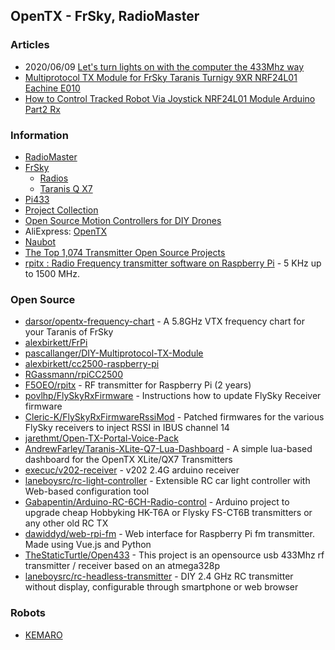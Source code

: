 ## OpenTX - FrSky, RadioMaster


### Articles
- 2020/06/09 [Let's turn lights on with the computer the 433Mhz way](https://blog.thestaticturtle.fr/open433-lets-turn-light-on-with-the-computer/)
- [Multiprotocol TX Module for FrSky Taranis Turnigy 9XR NRF24L01 Eachine E010](https://www.instructables.com/Multiprotocol-TX-Module-for-FrSky-Taranis-Turnigy-/)
- [How to Control Tracked Robot Via Joystick NRF24L01 Module Arduino Part2 Rx](https://www.instructables.com/How-to-Control-Tracked-Robot-Via-Joystick-NRF24L01-1/)



### Information
- [RadioMaster](https://www.radiomasterrc.com/)
- [FrSky](https://www.frsky-rc.com)
	- [Radios](http://www.open-tx.org/radios.html)
	- [Taranis Q X7](https://www.frsky-rc.com/product/taranis-q-x7-2/)
- [Pi433](https://www.pi433.de/en.html)
- [Project Collection](https://fjp.at/projects-archive/)
- [Open Source Motion Controllers for DIY Drones](https://hackaday.com/tag/opentx/)
- AliExpress: [OpenTX](https://ko.aliexpress.com/w/wholesale-OpenTX.html)
- [Naubot](https://naubot.com/)
- [The Top 1,074 Transmitter Open Source Projects](https://awesomeopensource.com/projects/transmitter)
- [rpitx : Radio Frequency transmitter software on Raspberry Pi](https://groups.io/g/rpitx) - 5 KHz up to 1500 MHz.


### Open Source
- [darsor/opentx-frequency-chart](https://github.com/darsor/opentx-frequency-chart) - A 5.8GHz VTX frequency chart for your Taranis of FrSky
- [alexbirkett/FrPi](https://github.com/alexbirkett/FrPi)
- [pascallanger/DIY-Multiprotocol-TX-Module](https://github.com/pascallanger/DIY-Multiprotocol-TX-Module)
- [alexbirkett/cc2500-raspberry-pi](https://github.com/alexbirkett/cc2500-raspberry-pi)
- [RGassmann/rpiCC2500](https://github.com/RGassmann/rpiCC2500) 
- [F5OEO/rpitx](https://github.com/F5OEO/rpitx) - RF transmitter for Raspberry Pi (2 years)
- [povlhp/FlySkyRxFirmware](https://github.com/povlhp/FlySkyRxFirmware) - Instructions how to update FlySky Receiver firmware
- [Cleric-K/FlySkyRxFirmwareRssiMod](https://github.com/Cleric-K/FlySkyRxFirmwareRssiMod) - Patched firmwares for the various FlySky receivers to inject RSSI in IBUS channel 14
- [jarethmt/Open-TX-Portal-Voice-Pack](https://github.com/jarethmt/Open-TX-Portal-Voice-Pack)
- [AndrewFarley/Taranis-XLite-Q7-Lua-Dashboard](https://github.com/AndrewFarley/Taranis-XLite-Q7-Lua-Dashboard) - A simple lua-based dashboard for the OpenTX XLite/QX7 Transmitters
- [execuc/v202-receiver](https://github.com/execuc/v202-receiver) - v202 2.4G arduino receiver
- [laneboysrc/rc-light-controller](https://github.com/laneboysrc/rc-light-controller) - Extensible RC car light controller with Web-based configuration tool
- [Gabapentin/Arduino-RC-6CH-Radio-control](https://github.com/Gabapentin/Arduino-RC-6CH-Radio-control) - Arduino project to upgrade cheap Hobbyking HK-T6A or Flysky FS-CT6B transmitters or any other old RC TX
- [dawiddyd/web-rpi-fm](https://github.com/dawiddyd/web-rpi-fm) - Web interface for Raspberry Pi fm transmitter. Made using Vue.js and Python
- [TheStaticTurtle/Open433](https://github.com/TheStaticTurtle/Open433) - This project is an opensource usb 433Mhz rf transmitter / receiver based on an atmega328p
- [laneboysrc/rc-headless-transmitter](https://github.com/laneboysrc/rc-headless-transmitter) - DIY 2.4 GHz RC transmitter without display, configurable through smartphone or web browser


### Robots
- [KEMARO](https://kemaro.ch/)



